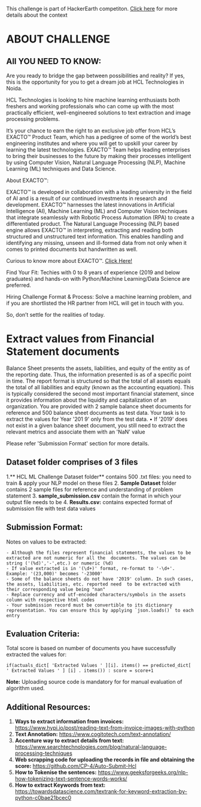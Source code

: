 This challenge is part of HackerEarth competiton. [Click here](https://www.hackerearth.com/challenges/hiring/hcl-ml-hiring-2020/) for more details about the context

# ABOUT CHALLENGE

## All YOU NEED TO KNOW:

Are you ready to bridge the gap between possibilities and reality? If yes, this is the opportunity for you to get a dream job at HCL Technologies in Noida. 

HCL Technologies is looking to hire machine learning enthusiasts both freshers and working professionals who can come up with the most practically efficient, well-engineered solutions to text extraction and image processing problems. 

It’s your chance to earn the right to an exclusive job offer from HCL’s EXACTO™ Product Team, which has a pedigree of some of the world’s best engineering institutes and where you will get to upskill your career by learning the latest technologies. EXACTO™ Team helps leading enterprises to bring their businesses to the future by making their processes intelligent by using Computer Vision, Natural Language Processing (NLP), Machine Learning (ML) techniques and Data Science.

About EXACTO™:

EXACTO™ is developed in collaboration with a leading university in the field of AI and is a result of our continued investments in research and development. EXACTO™ harnesses the latest innovations in Artificial Intelligence (AI), Machine Learning (ML) and Computer Vision techniques that integrate seamlessly with Robotic Process Automation (RPA) to create a differentiated product. The Natural Language Processing (NLP) based engine allows EXACTO™ in interpreting, extracting and reading both structured and unstructured text information. This enables handling and identifying any missing, unseen and ill-formed data from not only when it comes to printed documents but handwritten as well. 


Curious to know more about EXACTO™. [Click Here!](https://youtu.be/ASC_C951R-w)

Find Your Fit: Techies with 0 to 8 years of experience (2019 and below graduates) and hands-on with Python/Machine Learning/Data Science are preferred. 

Hiring Challenge Format & Process:  Solve a machine learning problem, and if you are shortlisted the HR partner from HCL will get in touch with you. 

So, don’t settle for the realities of today. 


# Extract values from Financial Statement documents

Balance Sheet presents the assets, liabilities, and equity of the entity as of the reporting date. Thus, the information 
presented is as of a specific point in time. The report format is structured so that the total of all assets equals the 
total of all liabilities and equity (known as the accounting equation). This is typically considered the second most 
important financial statement, since it provides information about the liquidity and capitalization of an organization. 
You are provided with 2 sample balance sheet documents for reference and 500 balance sheet documents as test 
data. Your task is to extract the values for Year '201 9' only from the test data. 
• If '2019' does not exist in a given balance sheet document, you still need to extract the relevant metrics and 
associate them with an 'NaN' value 

Please refer 'Submission Format' section for more details. 



## Dataset folder comprises of 3 files

  1.** HCL ML Challenge Dataset folder** contains 500 .txt files: you need to train & apply your NLP model on these files 
  2. **Sample Dataset** folder contains 2 sample files for reference and understanding of problem statement 
  3. **sample_submission.csv**  contain the format in which your output file needs to be 
  4. **Results.csv:**  contains expected format of submission file with test data values 


## Submission Format: 
Notes on values to be extracted: 

	- Although the files represent financial statements, the values to be extracted are not numeric for all the  documents. The values can be string ('(%d)','-',etc.) or numeric (%d) 
	- If value extracted is in '(\d+)' format, re-format to '-\d+'. Example: '(23,000)' becomes '-23000' 
	- Some of the balance sheets do not have '2019' column. In such cases, the assets, liabilities, etc. reported need  to be extracted with their corresponding value being "nan" 
	- Replace currency and utf-encoded characters/symbols in the assets column with respective html codes 
	- Your submission record must be convertible to its dictionary representation. You can ensure this by applying `json.loads()` to each entry 
  
  

## Evaluation Criteria: 

Total score is based on number of documents you have successfully extracted the values for: 

`if(actuals_dict[ 'Extracted Values ' ][i]. items() == predicted_dict[ ' Extracted Values ' ] [i] . items()) :
	  score = score+1 `

**Note:**  Uploading source code is mandatory for for manual evaluation of algorithm used. 


## Additional Resources:

1. **Ways to extract information from invoices:** https://www.hypi.io/post/reading-text-from-invoice-images-with-python
2. **Text Annotation:** https://www.cogitotech.com/text-annotation/
3. **Accenture way to extract details from text:** https://www.searchtechnologies.com/blog/natural-language-processing-techniques
4. **Web scrapping code for uploading the records in file and obtaining the score:** https://github.com/CP-4/Auto-Submit-Hcl
5. **How to Tokenise the sentences:** https://www.geeksforgeeks.org/nlp-how-tokenizing-text-sentence-words-works/
6. **How to extract Keywords from text:** https://towardsdatascience.com/textrank-for-keyword-extraction-by-python-c0bae21bcec0


